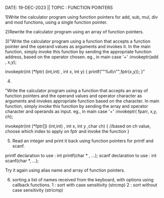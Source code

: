DATE: 19-DEC-2023 || TOPIC : FUNCTION POINTERS

1)Write the calculator program using function pointers for add, sub, mul, div and mod functions, using a single function pointer.

2)Rewrite the calculator program using an array of function pointers.

3)"Write the calculator program using a function that accepts a function pointer and the operand values as arguments and invokes it. In the main function, simply invoke this function by sending the appropriate function address, based on the operator chosen.
eg.,
in main
case '+' :invokeptr(add , x,y);


invokeptr(int (*fptr) (int,int) , int x, int y)
{
printf(""%d\n"",fptr(x,y));
}"

4)
"Write the calculator program using a function that accepts an array of function pointers and the operand values and operator character as arguments and invokes appropriate function based on the character. In main function, simply invoke this function by sending the array and operator character and operands as input.
eg.,
in main
case '+' :invokeptr( fparr, x,y, ch);


invokeptr(int (*fptr[]) (int,int) , int x, int y ,char ch)
{
//based on ch value, choose which index to apply on fptr and invoke the function
}

5) Read an integer and print it back using function pointers for printf and scanf.

printf declaration to use : int printf(char * , ...);
scanf declaration to use : int scanf(char *, ...);

Try it again using alias name and array of function pointers.

6) sorting a list of names received from the keyboard, with options using callback functions.
1 :  sort with case sensitivity (strcmp)
2 : sort without case sensitivity (stricmp)
